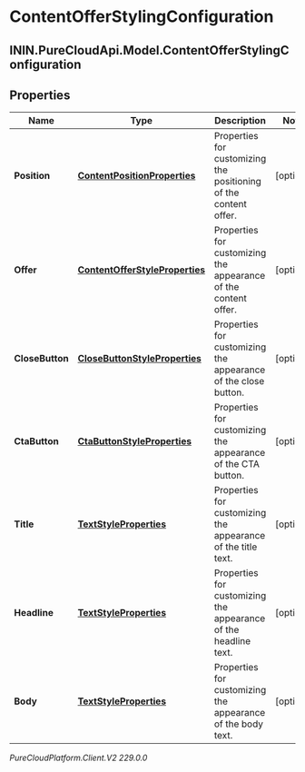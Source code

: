 # ContentOfferStylingConfiguration

## ININ.PureCloudApi.Model.ContentOfferStylingConfiguration

## Properties

|Name | Type | Description | Notes|
|------------ | ------------- | ------------- | -------------|
| **Position** | [**ContentPositionProperties**](ContentPositionProperties) | Properties for customizing the positioning of the content offer. | [optional] |
| **Offer** | [**ContentOfferStyleProperties**](ContentOfferStyleProperties) | Properties for customizing the appearance of the content offer. | [optional] |
| **CloseButton** | [**CloseButtonStyleProperties**](CloseButtonStyleProperties) | Properties for customizing the appearance of the close button. | [optional] |
| **CtaButton** | [**CtaButtonStyleProperties**](CtaButtonStyleProperties) | Properties for customizing the appearance of the CTA button. | [optional] |
| **Title** | [**TextStyleProperties**](TextStyleProperties) | Properties for customizing the appearance of the title text. | [optional] |
| **Headline** | [**TextStyleProperties**](TextStyleProperties) | Properties for customizing the appearance of the headline text. | [optional] |
| **Body** | [**TextStyleProperties**](TextStyleProperties) | Properties for customizing the appearance of the body text. | [optional] |



_PureCloudPlatform.Client.V2 229.0.0_
